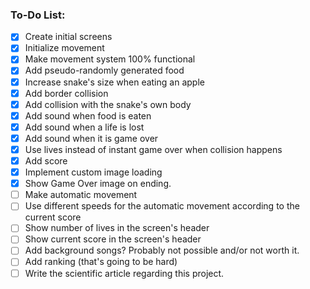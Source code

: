 ### To-Do List:
- [x] Create initial screens
- [x] Initialize movement
- [x] Make movement system 100% functional
- [x] Add pseudo-randomly generated food
- [x] Increase snake's size when eating an apple
- [x] Add border collision
- [x] Add collision with the snake's own body
- [x] Add sound when food is eaten
- [x] Add sound when a life is lost
- [x] Add sound when it is game over
- [x] Use lives instead of instant game over when collision happens
- [x] Add score
- [x] Implement custom image loading
- [x] Show Game Over image on ending.
- [ ] Make automatic movement
- [ ] Use different speeds for the automatic movement according to the current score
- [ ] Show number of lives in the screen's header
- [ ] Show current score in the screen's header
- [ ] Add background songs? Probably not possible and/or not worth it.
- [ ] Add ranking (that's going to be hard)
- [ ] Write the scientific article regarding this project.

